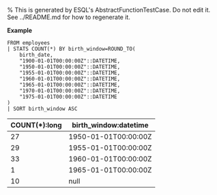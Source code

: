 % This is generated by ESQL's AbstractFunctionTestCase. Do not edit it. See ../README.md for how to regenerate it.

**Example**

```esql
FROM employees
| STATS COUNT(*) BY birth_window=ROUND_TO(
    birth_date,
    "1900-01-01T00:00:00Z"::DATETIME,
    "1950-01-01T00:00:00Z"::DATETIME,
    "1955-01-01T00:00:00Z"::DATETIME,
    "1960-01-01T00:00:00Z"::DATETIME,
    "1965-01-01T00:00:00Z"::DATETIME,
    "1970-01-01T00:00:00Z"::DATETIME,
    "1975-01-01T00:00:00Z"::DATETIME
)
| SORT birth_window ASC
```

| COUNT(*):long | birth_window:datetime |
| --- | --- |
| 27 | 1950-01-01T00:00:00Z |
| 29 | 1955-01-01T00:00:00Z |
| 33 | 1960-01-01T00:00:00Z |
| 1 | 1965-01-01T00:00:00Z |
| 10 | null |


